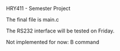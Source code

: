 HRY411 - Semester Project

The final file is main.c 

The RS232 interface will be tested on Friday.

Not implemented for now: B command
